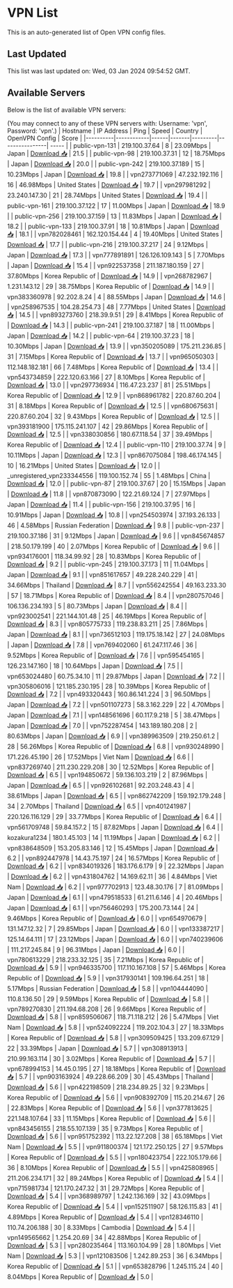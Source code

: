 # VPN List

This is an auto-generated list of Open VPN config files.

## Last Updated

This list was last updated on: Wed, 03 Jan 2024 09:54:52 GMT.

## Available Servers

Below is the list of available VPN servers:

(You may connect to any of these VPN servers with: Username: 'vpn', Password: 'vpn'.)
| Hostname | IP Address | Ping | Speed | Country | OpenVPN Config | Score |
|----------|------------|------|-------|---------|----------------| ----- |
| public-vpn-131 | 219.100.37.64 | 8 | 23.09Mbps | Japan | [Download 📥](./configs/server_0_JP.ovpn) | 21.5 |
| public-vpn-98 | 219.100.37.31 | 12 | 18.75Mbps | Japan | [Download 📥](./configs/server_1_JP.ovpn) | 20.0 |
| public-vpn-242 | 219.100.37.189 | 15 | 10.23Mbps | Japan | [Download 📥](./configs/server_2_JP.ovpn) | 19.8 |
| vpn273771069 | 47.232.192.116 | 16 | 46.98Mbps | United States | [Download 📥](./configs/server_3_US.ovpn) | 19.7 |
| vpn297981292 | 23.240.147.30 | 21 | 28.74Mbps | United States | [Download 📥](./configs/server_4_US.ovpn) | 19.4 |
| public-vpn-161 | 219.100.37.122 | 17 | 11.00Mbps | Japan | [Download 📥](./configs/server_5_JP.ovpn) | 18.9 |
| public-vpn-256 | 219.100.37.159 | 13 | 11.83Mbps | Japan | [Download 📥](./configs/server_6_JP.ovpn) | 18.2 |
| public-vpn-133 | 219.100.37.91 | 18 | 10.81Mbps | Japan | [Download 📥](./configs/server_7_JP.ovpn) | 18.1 |
| vpn782028461 | 162.120.154.44 | 4 | 19.40Mbps | United States | [Download 📥](./configs/server_8_US.ovpn) | 17.7 |
| public-vpn-216 | 219.100.37.217 | 24 | 9.12Mbps | Japan | [Download 📥](./configs/server_9_JP.ovpn) | 17.3 |
| vpn777891891 | 126.126.109.143 | 5 | 7.70Mbps | Japan | [Download 📥](./configs/server_10_JP.ovpn) | 15.4 |
| vpn922537358 | 211.187.180.159 | 27 | 37.80Mbps | Korea Republic of | [Download 📥](./configs/server_11_KR.ovpn) | 14.9 |
| vpn268782967 | 1.231.143.12 | 29 | 38.75Mbps | Korea Republic of | [Download 📥](./configs/server_12_KR.ovpn) | 14.9 |
| vpn383360978 | 92.202.8.24 | 4 | 88.55Mbps | Japan | [Download 📥](./configs/server_13_JP.ovpn) | 14.6 |
| vpn258967535 | 104.28.254.73 | 48 | 7.77Mbps | United States | [Download 📥](./configs/server_14_US.ovpn) | 14.5 |
| vpn893273760 | 218.39.9.51 | 29 | 8.41Mbps | Korea Republic of | [Download 📥](./configs/server_15_KR.ovpn) | 14.3 |
| public-vpn-241 | 219.100.37.187 | 18 | 11.00Mbps | Japan | [Download 📥](./configs/server_16_JP.ovpn) | 14.2 |
| public-vpn-64 | 219.100.37.23 | 18 | 10.30Mbps | Japan | [Download 📥](./configs/server_17_JP.ovpn) | 13.9 |
| vpn350205089 | 175.211.236.85 | 31 | 7.15Mbps | Korea Republic of | [Download 📥](./configs/server_18_KR.ovpn) | 13.7 |
| vpn965050303 | 112.148.182.181 | 66 | 7.48Mbps | Korea Republic of | [Download 📥](./configs/server_19_KR.ovpn) | 13.4 |
| vpn543734859 | 222.120.63.166 | 27 | 8.10Mbps | Korea Republic of | [Download 📥](./configs/server_20_KR.ovpn) | 13.0 |
| vpn297736934 | 116.47.23.237 | 81 | 25.51Mbps | Korea Republic of | [Download 📥](./configs/server_21_KR.ovpn) | 12.9 |
| vpn868961782 | 220.87.60.204 | 31 | 8.18Mbps | Korea Republic of | [Download 📥](./configs/server_22_KR.ovpn) | 12.5 |
| vpn680675631 | 220.87.60.204 | 32 | 9.43Mbps | Korea Republic of | [Download 📥](./configs/server_23_KR.ovpn) | 12.5 |
| vpn393181900 | 175.115.241.107 | 42 | 29.86Mbps | Korea Republic of | [Download 📥](./configs/server_24_KR.ovpn) | 12.5 |
| vpn338030856 | 180.67.118.54 | 37 | 39.49Mbps | Korea Republic of | [Download 📥](./configs/server_25_KR.ovpn) | 12.4 |
| public-vpn-110 | 219.100.37.74 | 9 | 10.11Mbps | Japan | [Download 📥](./configs/server_26_JP.ovpn) | 12.3 |
| vpn867075084 | 198.46.174.145 | 10 | 16.21Mbps | United States | [Download 📥](./configs/server_27_US.ovpn) | 12.0 |
| _unregistered_vpn233344556 | 119.100.152.74 | 55 | 1.48Mbps | China | [Download 📥](./configs/server_28_CN.ovpn) | 12.0 |
| public-vpn-87 | 219.100.37.67 | 20 | 15.15Mbps | Japan | [Download 📥](./configs/server_29_JP.ovpn) | 11.8 |
| vpn870873090 | 122.21.69.124 | 7 | 27.97Mbps | Japan | [Download 📥](./configs/server_30_JP.ovpn) | 11.4 |
| public-vpn-156 | 219.100.37.95 | 16 | 10.91Mbps | Japan | [Download 📥](./configs/server_31_JP.ovpn) | 10.8 |
| vpn254503974 | 37.193.26.133 | 46 | 4.58Mbps | Russian Federation | [Download 📥](./configs/server_32_RU.ovpn) | 9.8 |
| public-vpn-237 | 219.100.37.186 | 31 | 9.12Mbps | Japan | [Download 📥](./configs/server_33_JP.ovpn) | 9.6 |
| vpn845674857 | 218.50.179.199 | 40 | 2.07Mbps | Korea Republic of | [Download 📥](./configs/server_34_KR.ovpn) | 9.6 |
| vpn934176001 | 118.34.99.92 | 28 | 10.83Mbps | Korea Republic of | [Download 📥](./configs/server_35_KR.ovpn) | 9.2 |
| public-vpn-245 | 219.100.37.173 | 11 | 11.04Mbps | Japan | [Download 📥](./configs/server_36_JP.ovpn) | 9.1 |
| vpn851617657 | 49.228.240.229 | 41 | 34.66Mbps | Thailand | [Download 📥](./configs/server_37_TH.ovpn) | 8.7 |
| vpn556242554 | 49.163.233.30 | 57 | 18.71Mbps | Korea Republic of | [Download 📥](./configs/server_38_KR.ovpn) | 8.4 |
| vpn280757046 | 106.136.234.193 | 5 | 80.73Mbps | Japan | [Download 📥](./configs/server_39_JP.ovpn) | 8.4 |
| vpn923002541 | 221.144.101.48 | 25 | 46.19Mbps | Korea Republic of | [Download 📥](./configs/server_40_KR.ovpn) | 8.3 |
| vpn805775733 | 119.238.83.211 | 25 | 7.86Mbps | Japan | [Download 📥](./configs/server_41_JP.ovpn) | 8.1 |
| vpn736512103 | 119.175.18.142 | 27 | 24.08Mbps | Japan | [Download 📥](./configs/server_42_JP.ovpn) | 7.8 |
| vpn769402060 | 61.247.117.46 | 36 | 9.52Mbps | Korea Republic of | [Download 📥](./configs/server_43_KR.ovpn) | 7.6 |
| vpn595454165 | 126.23.147.160 | 18 | 10.64Mbps | Japan | [Download 📥](./configs/server_44_JP.ovpn) | 7.5 |
| vpn653024480 | 60.75.34.10 | 11 | 29.87Mbps | Japan | [Download 📥](./configs/server_45_JP.ovpn) | 7.2 |
| vpn305806016 | 121.185.230.195 | 28 | 10.39Mbps | Korea Republic of | [Download 📥](./configs/server_46_KR.ovpn) | 7.2 |
| vpn493320443 | 160.86.141.224 | 3 | 96.50Mbps | Japan | [Download 📥](./configs/server_47_JP.ovpn) | 7.2 |
| vpn501107273 | 58.3.162.229 | 22 | 4.70Mbps | Japan | [Download 📥](./configs/server_48_JP.ovpn) | 7.1 |
| vpn148561696 | 60.117.9.218 | 5 | 38.47Mbps | Japan | [Download 📥](./configs/server_49_JP.ovpn) | 7.0 |
| vpn752287454 | 143.189.180.208 | 2 | 80.63Mbps | Japan | [Download 📥](./configs/server_50_JP.ovpn) | 6.9 |
| vpn389963509 | 219.250.61.2 | 28 | 56.26Mbps | Korea Republic of | [Download 📥](./configs/server_51_KR.ovpn) | 6.8 |
| vpn930248990 | 171.226.45.190 | 26 | 17.52Mbps | Viet Nam | [Download 📥](./configs/server_52_VN.ovpn) | 6.6 |
| vpn837269740 | 211.230.229.208 | 30 | 12.52Mbps | Korea Republic of | [Download 📥](./configs/server_53_KR.ovpn) | 6.5 |
| vpn194850672 | 59.136.103.219 | 2 | 87.96Mbps | Japan | [Download 📥](./configs/server_54_JP.ovpn) | 6.5 |
| vpn926102681 | 92.203.248.43 | 4 | 38.61Mbps | Japan | [Download 📥](./configs/server_55_JP.ovpn) | 6.5 |
| vpn862742209 | 159.192.179.248 | 34 | 2.70Mbps | Thailand | [Download 📥](./configs/server_56_TH.ovpn) | 6.5 |
| vpn401241987 | 220.126.116.129 | 29 | 33.77Mbps | Korea Republic of | [Download 📥](./configs/server_57_KR.ovpn) | 6.4 |
| vpn561709748 | 59.84.157.2 | 15 | 87.82Mbps | Japan | [Download 📥](./configs/server_58_JP.ovpn) | 6.4 |
| kozakura1234 | 180.1.45.103 | 14 | 11.19Mbps | Japan | [Download 📥](./configs/server_59_JP.ovpn) | 6.2 |
| vpn838648509 | 153.205.83.146 | 12 | 15.45Mbps | Japan | [Download 📥](./configs/server_60_JP.ovpn) | 6.2 |
| vpn892447978 | 14.43.75.197 | 24 | 16.57Mbps | Korea Republic of | [Download 📥](./configs/server_61_KR.ovpn) | 6.2 |
| vpn834019326 | 183.176.6.179 | 9 | 22.32Mbps | Japan | [Download 📥](./configs/server_62_JP.ovpn) | 6.2 |
| vpn431804762 | 14.169.62.11 | 36 | 4.84Mbps | Viet Nam | [Download 📥](./configs/server_63_VN.ovpn) | 6.2 |
| vpn977702913 | 123.48.30.176 | 7 | 81.09Mbps | Japan | [Download 📥](./configs/server_64_JP.ovpn) | 6.1 |
| vpn479518533 | 61.211.6.146 | 4 | 20.46Mbps | Japan | [Download 📥](./configs/server_65_JP.ovpn) | 6.1 |
| vpn756460293 | 175.200.73.144 | 24 | 9.46Mbps | Korea Republic of | [Download 📥](./configs/server_66_KR.ovpn) | 6.0 |
| vpn654970679 | 131.147.12.32 | 7 | 29.85Mbps | Japan | [Download 📥](./configs/server_67_JP.ovpn) | 6.0 |
| vpn133387217 | 125.14.64.111 | 17 | 23.12Mbps | Japan | [Download 📥](./configs/server_68_JP.ovpn) | 6.0 |
| vpn740239606 | 111.217.245.84 | 9 | 96.31Mbps | Japan | [Download 📥](./configs/server_69_JP.ovpn) | 6.0 |
| vpn780613229 | 218.233.32.125 | 35 | 7.21Mbps | Korea Republic of | [Download 📥](./configs/server_70_KR.ovpn) | 5.9 |
| vpn946335700 | 117.110.167.108 | 57 | 5.46Mbps | Korea Republic of | [Download 📥](./configs/server_71_KR.ovpn) | 5.9 |
| vpn317930141 | 109.196.64.251 | 18 | 5.17Mbps | Russian Federation | [Download 📥](./configs/server_72_RU.ovpn) | 5.8 |
| vpn104444090 | 110.8.136.50 | 29 | 9.59Mbps | Korea Republic of | [Download 📥](./configs/server_73_KR.ovpn) | 5.8 |
| vpn789270830 | 211.194.68.208 | 26 | 9.66Mbps | Korea Republic of | [Download 📥](./configs/server_74_KR.ovpn) | 5.8 |
| vpn859506067 | 118.71.118.212 | 26 | 5.47Mbps | Viet Nam | [Download 📥](./configs/server_75_VN.ovpn) | 5.8 |
| vpn524092224 | 119.202.104.3 | 27 | 18.33Mbps | Korea Republic of | [Download 📥](./configs/server_76_KR.ovpn) | 5.8 |
| vpn309509425 | 133.209.67.129 | 22 | 33.39Mbps | Japan | [Download 📥](./configs/server_77_JP.ovpn) | 5.7 |
| vpn308913913 | 210.99.163.114 | 30 | 3.02Mbps | Korea Republic of | [Download 📥](./configs/server_78_KR.ovpn) | 5.7 |
| vpn678994153 | 14.45.0.195 | 27 | 18.18Mbps | Korea Republic of | [Download 📥](./configs/server_79_KR.ovpn) | 5.7 |
| vpn903163924 | 49.228.66.209 | 30 | 45.43Mbps | Thailand | [Download 📥](./configs/server_80_TH.ovpn) | 5.6 |
| vpn422198509 | 218.234.89.25 | 32 | 9.23Mbps | Korea Republic of | [Download 📥](./configs/server_81_KR.ovpn) | 5.6 |
| vpn908392709 | 115.20.214.67 | 26 | 22.83Mbps | Korea Republic of | [Download 📥](./configs/server_82_KR.ovpn) | 5.6 |
| vpn377813625 | 221.148.107.64 | 33 | 11.15Mbps | Korea Republic of | [Download 📥](./configs/server_83_KR.ovpn) | 5.6 |
| vpn843456155 | 218.55.107.139 | 35 | 9.73Mbps | Korea Republic of | [Download 📥](./configs/server_84_KR.ovpn) | 5.6 |
| vpn951752392 | 113.22.127.208 | 38 | 65.18Mbps | Viet Nam | [Download 📥](./configs/server_85_VN.ovpn) | 5.5 |
| vpn911800374 | 121.172.250.125 | 27 | 9.57Mbps | Korea Republic of | [Download 📥](./configs/server_86_KR.ovpn) | 5.5 |
| vpn180423754 | 222.105.179.66 | 36 | 8.10Mbps | Korea Republic of | [Download 📥](./configs/server_87_KR.ovpn) | 5.5 |
| vpn425808965 | 211.206.234.171 | 32 | 89.24Mbps | Korea Republic of | [Download 📥](./configs/server_88_KR.ovpn) | 5.4 |
| vpn715981734 | 121.170.247.32 | 31 | 29.72Mbps | Korea Republic of | [Download 📥](./configs/server_89_KR.ovpn) | 5.4 |
| vpn368989797 | 1.242.136.169 | 32 | 43.09Mbps | Korea Republic of | [Download 📥](./configs/server_90_KR.ovpn) | 5.4 |
| vpn152511907 | 58.126.115.83 | 41 | 4.89Mbps | Korea Republic of | [Download 📥](./configs/server_91_KR.ovpn) | 5.4 |
| vpn128346110 | 110.74.206.188 | 30 | 8.33Mbps | Cambodia | [Download 📥](./configs/server_92_KH.ovpn) | 5.4 |
| vpn149565662 | 1.254.20.69 | 34 | 42.88Mbps | Korea Republic of | [Download 📥](./configs/server_93_KR.ovpn) | 5.3 |
| vpn280235464 | 113.160.104.99 | 28 | 1.80Mbps | Viet Nam | [Download 📥](./configs/server_94_VN.ovpn) | 5.3 |
| vpn121083506 | 1.242.89.253 | 36 | 6.34Mbps | Korea Republic of | [Download 📥](./configs/server_95_KR.ovpn) | 5.1 |
| vpn653828796 | 1.245.115.24 | 40 | 8.04Mbps | Korea Republic of | [Download 📥](./configs/server_96_KR.ovpn) | 5.0 |
